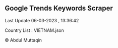 

## Google Trends Keywords Scraper 
 
Last Update 06-03-2023 , 13:36:42

Country List :
VIETNAM.json



© Abdul Muttaqin 
